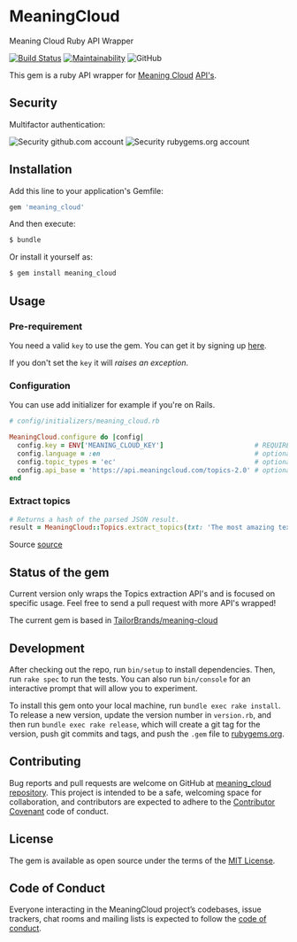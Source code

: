 # MeaningCloud

Meaning Cloud Ruby API Wrapper

[![Build Status](https://travis-ci.org/WaKeMaTTa/meaning_cloud.svg?branch=master)](https://travis-ci.org/WaKeMaTTa/meaning_cloud)
[![Maintainability](https://api.codeclimate.com/v1/badges/259a7a056d212cf3e27d/maintainability)](https://codeclimate.com/github/WaKeMaTTa/meaning_cloud/maintainability)
![GitHub](https://img.shields.io/github/license/wakematta/meaning_cloud.svg)

This gem is a ruby API wrapper for [Meaning Cloud](https://www.meaningcloud.com/) [API's](https://www.meaningcloud.com/developer/getting-started).

## Security

Multifactor authentication:

![Security github.com account](https://img.shields.io/badge/github.com-enabled-brightgreen.svg)
![Security rubygems.org account](https://img.shields.io/badge/rubygems.org-enabled-brightgreen.svg)

## Installation

Add this line to your application's Gemfile:

```ruby
gem 'meaning_cloud'
```

And then execute:

```bash
$ bundle
```

Or install it yourself as:

```bash
$ gem install meaning_cloud
```

## Usage

### Pre-requirement

You need a valid `key` to use the gem. You can get it by signing up [here](https://www.meaningcloud.com/developer/getting-started).

If you don't set the `key` it will *raises an exception*.

### Configuration

You can use add initializer for example if you're on Rails.

```ruby
# config/initializers/meaning_cloud.rb

MeaningCloud.configure do |config|
  config.key = ENV['MEANING_CLOUD_KEY']                       # REQUIRED
  config.language = :en                                       # optional, default is :en
  config.topic_types = 'ec'                                   # optional, default is 'ec'
  config.api_base = 'https://api.meaningcloud.com/topics-2.0' # optional, default is 'https://api.meaningcloud.com/topics-2.0'
end
```

### Extract topics

```ruby
# Returns a hash of the parsed JSON result.
result = MeaningCloud::Topics.extract_topics(txt: 'The most amazing text in the world')
```
Source [source](https://www.meaningcloud.com/developer/topics-extraction/doc/2.0/examples)

## Status of the gem

Current version only wraps the Topics extraction API's and is focused on specific usage. Feel free to send a pull request with more API's wrapped!

The current gem is based in [TailorBrands/meaning-cloud](https://github.com/TailorBrands/meaning-cloud)

## Development

After checking out the repo, run `bin/setup` to install dependencies. Then, run `rake spec` to run the tests. You can also run `bin/console` for an interactive prompt that will allow you to experiment.

To install this gem onto your local machine, run `bundle exec rake install`. To release a new version, update the version number in `version.rb`, and then run `bundle exec rake release`, which will create a git tag for the version, push git commits and tags, and push the `.gem` file to [rubygems.org](https://rubygems.org).

## Contributing

Bug reports and pull requests are welcome on GitHub at [meaning_cloud repository](https://github.com/wakematta/meaning_cloud). This project is intended to be a safe, welcoming space for collaboration, and contributors are expected to adhere to the [Contributor Covenant](http://contributor-covenant.org) code of conduct.

## License

The gem is available as open source under the terms of the [MIT License](https://opensource.org/licenses/MIT).

## Code of Conduct

Everyone interacting in the MeaningCloud project’s codebases, issue trackers, chat rooms and mailing lists is expected to follow the [code of conduct](https://github.com/[USERNAME]/meaning_cloud/blob/master/CODE_OF_CONDUCT.md).
